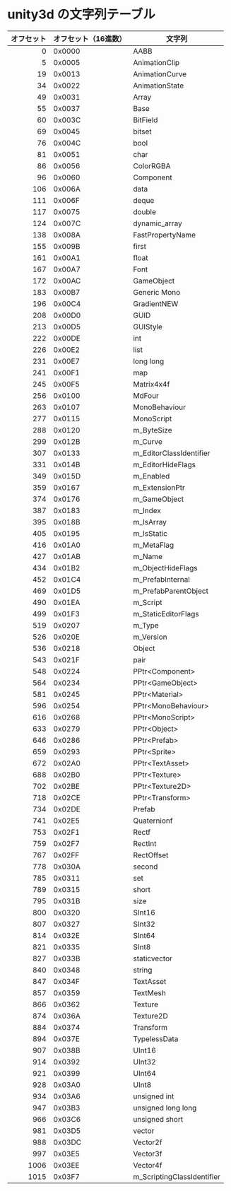 # unity3d の文字列テーブル

| オフセット | オフセット（16進数） | 文字列                     |
|-----------:|----------------------|----------------------------|
| 0          | 0x0000               | AABB                       |
| 5          | 0x0005               | AnimationClip              |
| 19         | 0x0013               | AnimationCurve             |
| 34         | 0x0022               | AnimationState             |
| 49         | 0x0031               | Array                      |
| 55         | 0x0037               | Base                       |
| 60         | 0x003C               | BitField                   |
| 69         | 0x0045               | bitset                     |
| 76         | 0x004C               | bool                       |
| 81         | 0x0051               | char                       |
| 86         | 0x0056               | ColorRGBA                  |
| 96         | 0x0060               | Component                  |
| 106        | 0x006A               | data                       |
| 111        | 0x006F               | deque                      |
| 117        | 0x0075               | double                     |
| 124        | 0x007C               | dynamic_array              |
| 138        | 0x008A               | FastPropertyName           |
| 155        | 0x009B               | first                      |
| 161        | 0x00A1               | float                      |
| 167        | 0x00A7               | Font                       |
| 172        | 0x00AC               | GameObject                 |
| 183        | 0x00B7               | Generic Mono               |
| 196        | 0x00C4               | GradientNEW                |
| 208        | 0x00D0               | GUID                       |
| 213        | 0x00D5               | GUIStyle                   |
| 222        | 0x00DE               | int                        |
| 226        | 0x00E2               | list                       |
| 231        | 0x00E7               | long long                  |
| 241        | 0x00F1               | map                        |
| 245        | 0x00F5               | Matrix4x4f                 |
| 256        | 0x0100               | MdFour                     |
| 263        | 0x0107               | MonoBehaviour              |
| 277        | 0x0115               | MonoScript                 |
| 288        | 0x0120               | m_ByteSize                 |
| 299        | 0x012B               | m_Curve                    |
| 307        | 0x0133               | m_EditorClassIdentifier    |
| 331        | 0x014B               | m_EditorHideFlags          |
| 349        | 0x015D               | m_Enabled                  |
| 359        | 0x0167               | m_ExtensionPtr             |
| 374        | 0x0176               | m_GameObject               |
| 387        | 0x0183               | m_Index                    |
| 395        | 0x018B               | m_IsArray                  |
| 405        | 0x0195               | m_IsStatic                 |
| 416        | 0x01A0               | m_MetaFlag                 |
| 427        | 0x01AB               | m_Name                     |
| 434        | 0x01B2               | m_ObjectHideFlags          |
| 452        | 0x01C4               | m_PrefabInternal           |
| 469        | 0x01D5               | m_PrefabParentObject       |
| 490        | 0x01EA               | m_Script                   |
| 499        | 0x01F3               | m_StaticEditorFlags        |
| 519        | 0x0207               | m_Type                     |
| 526        | 0x020E               | m_Version                  |
| 536        | 0x0218               | Object                     |
| 543        | 0x021F               | pair                       |
| 548        | 0x0224               | PPtr&lt;Component&gt;      |
| 564        | 0x0234               | PPtr&lt;GameObject&gt;     |
| 581        | 0x0245               | PPtr&lt;Material&gt;       |
| 596        | 0x0254               | PPtr&lt;MonoBehaviour&gt;  |
| 616        | 0x0268               | PPtr&lt;MonoScript&gt;     |
| 633        | 0x0279               | PPtr&lt;Object&gt;         |
| 646        | 0x0286               | PPtr&lt;Prefab&gt;         |
| 659        | 0x0293               | PPtr&lt;Sprite&gt;         |
| 672        | 0x02A0               | PPtr&lt;TextAsset&gt;      |
| 688        | 0x02B0               | PPtr&lt;Texture&gt;        |
| 702        | 0x02BE               | PPtr&lt;Texture2D&gt;      |
| 718        | 0x02CE               | PPtr&lt;Transform&gt;      |
| 734        | 0x02DE               | Prefab                     |
| 741        | 0x02E5               | Quaternionf                |
| 753        | 0x02F1               | Rectf                      |
| 759        | 0x02F7               | RectInt                    |
| 767        | 0x02FF               | RectOffset                 |
| 778        | 0x030A               | second                     |
| 785        | 0x0311               | set                        |
| 789        | 0x0315               | short                      |
| 795        | 0x031B               | size                       |
| 800        | 0x0320               | SInt16                     |
| 807        | 0x0327               | SInt32                     |
| 814        | 0x032E               | SInt64                     |
| 821        | 0x0335               | SInt8                      |
| 827        | 0x033B               | staticvector               |
| 840        | 0x0348               | string                     |
| 847        | 0x034F               | TextAsset                  |
| 857        | 0x0359               | TextMesh                   |
| 866        | 0x0362               | Texture                    |
| 874        | 0x036A               | Texture2D                  |
| 884        | 0x0374               | Transform                  |
| 894        | 0x037E               | TypelessData               |
| 907        | 0x038B               | UInt16                     |
| 914        | 0x0392               | UInt32                     |
| 921        | 0x0399               | UInt64                     |
| 928        | 0x03A0               | UInt8                      |
| 934        | 0x03A6               | unsigned int               |
| 947        | 0x03B3               | unsigned long long         |
| 966        | 0x03C6               | unsigned short             |
| 981        | 0x03D5               | vector                     |
| 988        | 0x03DC               | Vector2f                   |
| 997        | 0x03E5               | Vector3f                   |
| 1006       | 0x03EE               | Vector4f                   |
| 1015       | 0x03F7               | m_ScriptingClassIdentifier |
